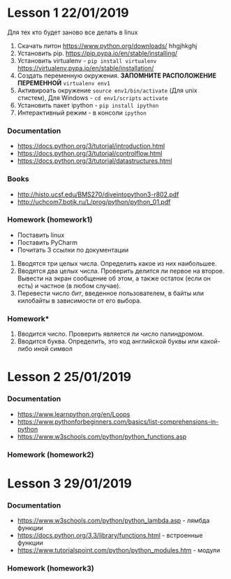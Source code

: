 # Lesson 1 22/01/2019
 Для тех кто будет заново все делать в linux

1. Скачать питон https://www.python.org/downloads/    hhgjhkghj
2. Установить pip. https://pip.pypa.io/en/stable/installing/
3. Установить virtualenv - `pip install virtualenv` https://virtualenv.pypa.io/en/stable/installation/
4. Создать переменную окружения. **ЗАПОМНИТЕ РАСПОЛОЖЕНИЕ ПЕРЕМЕННОЙ** `virtualenv env1`
5. Активироать окружение `source env1/bin/activate` (Для unix стистем), 
Для Windows - `cd env1/scripts` `activate`
6. Установить пакет ipython - `pip install ipython`
7. Интерактивный режим - в консоли `ipython`
### Documentation
- https://docs.python.org/3/tutorial/introduction.html
- https://docs.python.org/3/tutorial/controlflow.html
- https://docs.python.org/3/tutorial/datastructures.html
### Books
- http://histo.ucsf.edu/BMS270/diveintopython3-r802.pdf
- http://uchcom7.botik.ru/L/prog/python/python_01.pdf

### Homework (homework1)
- Поставить linux
- Поставить PyCharm
- Почитать 3 ссылки по документации
1. Вводятся три целых числа. Определить какое из них наибольшее.
2. Вводятся два целых числа. Проверить делится ли первое на второе. Вывести на экран сообщение об этом, а также остаток (если он есть) и частное (в любом случае).
3. Перевести число *бит*, введенное пользователем, в байты или килобайты в зависимости от его выбора.

### Homework*
1. Вводится число. Проверить является ли число палиндромом.
2. Вводится буква. Определить, это код английской буквы или какой-либо иной символ

# Lesson 2 25/01/2019
### Documentation 
- https://www.learnpython.org/en/Loops
- https://www.pythonforbeginners.com/basics/list-comprehensions-in-python
- https://www.w3schools.com/python/python_functions.asp

### Homework (homework2)

# Lesson 3 29/01/2019
### Documentation 
- https://www.w3schools.com/python/python_lambda.asp - лямбда функции
- https://docs.python.org/3.3/library/functions.html - встроенные функции
- https://www.tutorialspoint.com/python/python_modules.htm - модули

### Homework (homework3)

